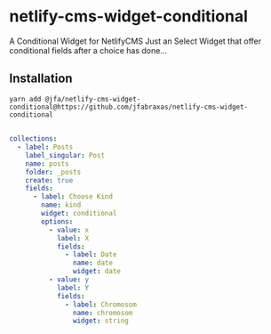 # netlify-cms-widget-conditional

A Conditional Widget for NetlifyCMS
Just an Select Widget that offer conditional fields after a choice has done...

## Installation

```
yarn add @jfa/netlify-cms-widget-conditional@https://github.com/jfabraxas/netlify-cms-widget-conditional
```

##

```yml
collections:
  - label: Posts
    label_singular: Post
    name: posts
    folder: _posts
    create: true
    fields:
      - label: Choose Kind
        name: kind
        widget: conditional
        options:
          - value: x
            label: X
            fields:
              - label: Date
                name: date
                widget: date
          - value: y
            label: Y
            fields:
              - label: Chromosom
                name: chromosom
                widget: string
```
